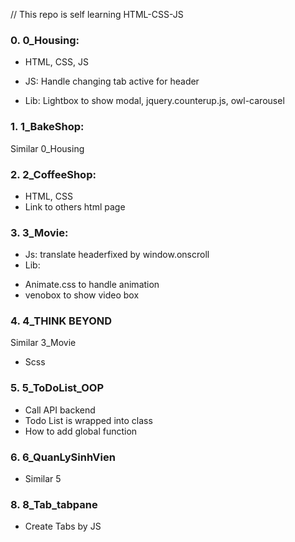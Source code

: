 // This repo is self learning HTML-CSS-JS

### 0. 0_Housing:
- HTML, CSS, JS
+ JS: Handle changing tab active for header
- Lib: Lightbox to show modal, jquery.counterup.js, owl-carousel

### 1. 1_BakeShop:
Similar 0_Housing

### 2. 2_CoffeeShop:
- HTML, CSS
- Link to others html page

### 3. 3_Movie:
- Js: translate headerfixed by window.onscroll
- Lib: 
+ Animate.css to handle animation
+ venobox to show video box

### 4. 4_THINK BEYOND
Similar 3_Movie
- Scss

### 5. 5_ToDoList_OOP
- Call API backend
- Todo List is wrapped into class
- How to add global function

### 6. 6_QuanLySinhVien
- Similar 5

### 8. 8_Tab_tabpane
- Create Tabs by JS
